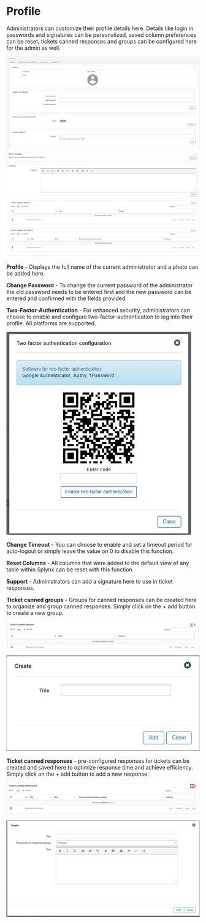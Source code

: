 Profile
=============

Administrators can customize their profile details here. Details like login in passwords and signatures can be personalized, saved column preferences can be reset, tickets canned responses and groups can be configured here for the admin as well.

![Profile](profile1.png)
![Profile](profile2.png)
![Profile](profile3.png)

**Profile** - Displays the full name of the current administrator and a photo can be added here.

**Change Password** - To change the current password of the administrator the old password needs to be entered first and the new password can be entered and confirmed with the fields provided.

**Two-Factor-Authentication** - For enhanced security, administrators can choose to enable and configure two-factor-authentication to log into their profile. All platforms are supported.

![Two factor](2factor.png)

**Change Timeout** - You can choose to enable and set a timeout period for auto-logout or simply leave the value on 0 to disable this function.

**Reset Columns** - All columns that were added to the default view of any table within Splynx can be reset with this function.

**Support** - Administrators can add a signature here to use in ticket responses.

**Ticket canned groups** - Groups for canned responses can be created here to organize and group canned responses. Simply click on the + add button to create a new group.

![Add canned groups](add_canned_groups.png)

![Add canned groups](add_canned_groups2.png)

**Ticket canned responses** - pre-configured responses for tickets can be created and saved here to optimize response time and achieve efficiency. Simply click on the + add button to add a new response.

![Add canned response](add_canned_response.png)

![Add canned response](add_canned_response2.png)
